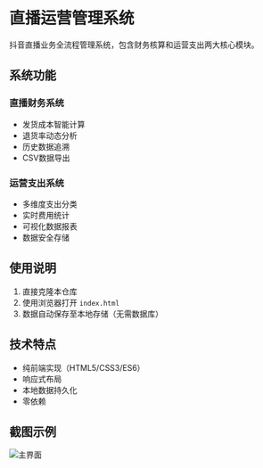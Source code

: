 # 直播运营管理系统

抖音直播业务全流程管理系统，包含财务核算和运营支出两大核心模块。

## 系统功能

### 直播财务系统
- 发货成本智能计算
- 退货率动态分析
- 历史数据追溯
- CSV数据导出

### 运营支出系统
- 多维度支出分类
- 实时费用统计
- 可视化数据报表
- 数据安全存储

## 使用说明

1. 直接克隆本仓库
2. 使用浏览器打开 `index.html`
3. 数据自动保存至本地存储（无需数据库）

## 技术特点
- 纯前端实现（HTML5/CSS3/ES6）
- 响应式布局
- 本地数据持久化
- 零依赖

## 截图示例
![主界面](https://via.placeholder.com/800x600.png?text=系统入口界面)